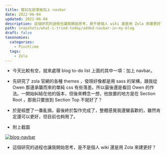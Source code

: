 ```yaml
---
title: 嘗試在部落格加上 navbar
date: 2022-06-04
updated: 2022-06-04
description: 這個研究的過程也讓我開始思考，是不是個人 wiki 還是用 Zola 來建更好？
path: snapshots/what-i-tried-today/added-navbar-in-my-blog
draft: false
taxonomies:
  categories: 
    - Pinchlime
  tags: 
    - Zola
---
```


* 今天比較有空，就來處理 blog to-do list 上面的其中一項：加上 navbar。

* 先研究了 zola 官網的各種 themes ，發現好像都是用 sass 的架構，跟我從 Owen 那邊承襲而來的單純 css 有些落差。所以最後還是看回 Owen 的作法。一開始糾結在他的版本，但後來轉念一想，他放置的地方是在 Section Root ，那我只要放到 Section Top 不就好了？

* 於是經歷了一番亂搞，最後終於製作完成了，整體感覺我還蠻喜歡的，雖然肯定還可以更好，但目前也夠用了。

* 附上截圖 
<a href="https://pinchlime-screenshots.s3.ap-northeast-1.amazonaws.com/blog-navbar_9OSlVQ.webp" data-fancybox data-caption="blog-navbar">
  <img src="https://pinchlime-screenshots.s3.ap-northeast-1.amazonaws.com/blog-navbar_9OSlVQ.webp" loading="lazy" alt="blog-navbar" align="center" />
</a>

* 這個研究的過程也讓我開始思考，是不是個人 wiki 還是用 Zola 來建更好？